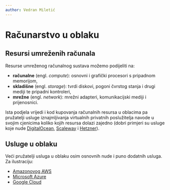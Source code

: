 ```yaml
---
author: Vedran Miletić
---
```


# Računarstvo u oblaku

## Resursi umreženih računala

Resurse umreženog računalnog sustava možemo podijeliti na:

- **računalne** (engl. *compute*): osnovni i grafički procesori s pripadnom memorijom,
- **skladišne** (engl. *storage*): tvrdi diskovi, pogoni čvrstog stanja i drugi mediji te pripadni kontroleri,
- **mrežne** (engl. *network*): mrežni adapteri, komunikacijski mediji i prijenosnici.

Ista podjela vrijedi i kod kupovanja računalnih resursa u oblacima pa pružatelji usluge iznajmljivanja virtualnih privatnih poslužitelja navode u svojim cjenicima koliko kojih resursa dolazi zajedno (dobri primjeri su usluge koje nude [DigitalOcean](https://www.digitalocean.com/pricing/), [Scaleway](https://www.scaleway.com/en/pricing/) i [Hetzner](https://www.hetzner.com/cloud)).

## Usluge u oblaku

Veći pružatelji usluga u oblaku osim osnovnih nude i puno dodatnih usluga. Za ilustraciju:

- [Amazonovog AWS](https://aws.amazon.com/pricing/services/)
- [Microsoft Azure](https://azure.microsoft.com/en-us/services/)
- [Google Cloud](https://cloud.google.com/products/)
